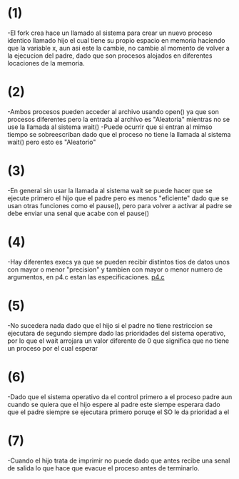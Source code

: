 # (1)
-El fork crea hace un llamado al sistema para crear un nuevo proceso identico llamado hijo el cual tiene su propio espacio en memoria haciendo que la variable x, aun asi este la cambie, no cambie al momento de volver a la ejecucion del padre, dado que son procesos alojados en diferentes locaciones de la memoria.

# (2)

-Ambos procesos pueden acceder al archivo usando open() ya que son procesos diferentes pero la entrada al archivo es "Aleatoria" mientras no se use la llamada al sistema wait()
-Puede ocurrir que si entran al mimso tiempo se sobreescriban dado que el proceso no tiene la llamada al sistema wait() pero esto es "Aleatorio"

# (3)

-En general sin usar la llamada al sistema wait se puede hacer que se ejecute primero el hijo que el padre pero es menos "eficiente" dado que se usan otras funciones como el pause(), pero para volver a activar al padre se debe enviar una senal que acabe con el pause()

# (4)

-Hay diferentes execs ya que se pueden recibir distintos tios de datos unos con mayor o menor "precision" y tambien con mayor o menor numero de argumentos, en p4.c estan las especificaciones. [p4.c](p4.c)

# (5)

-No sucedera nada dado que el hijo si el padre no tiene restriccion se ejecutara de segundo siempre dado las prioridades del sistema operativo, por lo que el wait arrojara un valor diferente de 0 que significa que no tiene un proceso por el cual esperar 

# (6)

-Dado que el sistema operativo da el control primero a el proceso padre aun cuando se quiera que el hijo espere al padre este siempe esperara dado que el padre siempre se ejecutara primero poruqe el SO le da prioridad a el

# (7)

-Cuando el hijo trata de imprimir no puede dado que antes recibe una senal de salida lo que hace que evacue el proceso antes de terminarlo.

